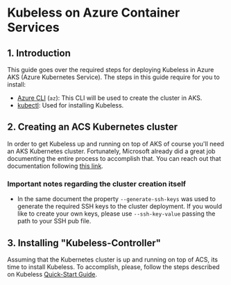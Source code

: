 # Kubeless on Azure Container Services

## 1. Introduction

This guide goes over the required steps for deploying Kubeless in Azure AKS (Azure Kubernetes Service). The steps in this guide require for you to install:

 - [Azure CLI](https://docs.microsoft.com/en-us/cli/azure/install-azure-cli?view=azure-cli-latest) (`az`): This CLI will be used to create the cluster in AKS.
 - [kubectl](https://kubernetes.io/docs/tasks/tools/install-kubectl/): Used for installing Kubeless.

## 2. Creating an ACS Kubernetes cluster

In order to get Kubeless up and running on top of AKS of course you'll need an AKS Kubernetes cluster. Fortunately, Microsoft already did a great job documenting the entire process to accomplish that. You can reach out that documentation following [this link](https://docs.microsoft.com/en-us/azure/aks/kubernetes-walkthrough#create-aks-cluster).

### Important notes regarding the cluster creation itself

* In the same document the property `--generate-ssh-keys` was used to generate the required SSH keys to the cluster deployment. If you would like to create your own keys, please use `--ssh-key-value` passing the path to your SSH pub file.

## 3. Installing "Kubeless-Controller"

Assuming that the Kubernetes cluster is up and running on top of ACS, its time to install Kubeless. To accomplish, please, follow the steps described on Kubeless [Quick-Start Guide](/docs/quick-start).
